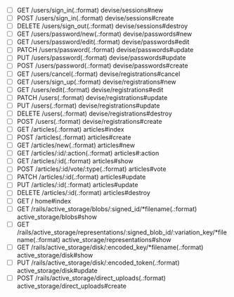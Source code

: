 - [ ] GET /users/sign_in(.:format)                                                                    devise/sessions#new
- [ ] POST /users/sign_in(.:format)                                                                   devise/sessions#create
- [ ] DELETE /users/sign_out(.:format)                                                                devise/sessions#destroy
- [ ] GET    /users/password/new(.:format)                                                            devise/passwords#new
- [ ] GET    /users/password/edit(.:format)                                                           devise/passwords#edit
- [ ] PATCH  /users/password(.:format)                                                                devise/passwords#update
- [ ] PUT    /users/password(.:format)                                                                devise/passwords#update
- [ ] POST   /users/password(.:format)                                                                devise/passwords#create
- [ ] GET    /users/cancel(.:format)                                                                  devise/registrations#cancel
- [ ] GET    /users/sign_up(.:format)                                                                 devise/registrations#new
- [ ] GET    /users/edit(.:format)                                                                    devise/registrations#edit
- [ ] PATCH  /users(.:format)                                                                         devise/registrations#update
- [ ] PUT    /users(.:format)                                                                         devise/registrations#update
- [ ] DELETE /users(.:format)                                                                         devise/registrations#destroy
- [ ] POST   /users(.:format)                                                                         devise/registrations#create
- [ ] GET    /articles(.:format)                                                                      articles#index
- [ ] POST   /articles(.:format)                                                                      articles#create
- [ ] GET    /articles/new(.:format)                                                                  articles#new
- [ ] GET    /articles/:id/:action(.:format)                                                          articles#:action
- [ ] GET    /articles/:id(.:format)                                                                  articles#show
- [ ] POST   /articles/:id/vote/:type(.:format)                                                       articles#vote
- [ ] PATCH  /articles/:id(.:format)                                                                  articles#update
- [ ] PUT    /articles/:id(.:format)                                                                  articles#update
- [ ] DELETE /articles/:id(.:format)                                                                  articles#destroy
- [ ] GET    /                                                                                        home#index
- [ ] GET    /rails/active_storage/blobs/:signed_id/*filename(.:format)                               active_storage/blobs#show
- [ ] GET    /rails/active_storage/representations/:signed_blob_id/:variation_key/*filename(.:format) active_storage/representations#show
- [ ] GET    /rails/active_storage/disk/:encoded_key/*filename(.:format)                              active_storage/disk#show
- [ ] PUT    /rails/active_storage/disk/:encoded_token(.:format)                                      active_storage/disk#update
- [ ] POST   /rails/active_storage/direct_uploads(.:format)                                           active_storage/direct_uploads#create
